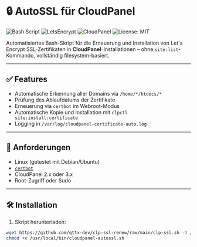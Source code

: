 # 🔒 AutoSSL für CloudPanel

![Bash Script](https://img.shields.io/badge/script-bash-green?logo=gnu-bash)
![LetsEncrypt](https://img.shields.io/badge/ssl-Let's%20Encrypt-blue?logo=letsencrypt)
![CloudPanel](https://img.shields.io/badge/CloudPanel-Compatible-yellow?logo=linux)
![License: MIT](https://img.shields.io/badge/license-MIT-blue.svg)

Automatisiertes Bash-Skript für die Erneuerung und Installation von Let's Encrypt SSL-Zertifikaten in **CloudPanel**-Installationen – ohne `site:list`-Kommando, vollständig filesystem-basiert.

---

## ✅ Features

- Automatische Erkennung aller Domains via `/home/*/htdocs/*`
- Prüfung des Ablaufdatums der Zertifikate
- Erneuerung via `certbot` im Webroot-Modus
- Automatische Kopie und Installation mit `clpctl site:install:certificate`
- Logging in `/var/log/cloudpanel-certificate-auto.log`

---

## 🔧 Anforderungen

- Linux (getestet mit Debian/Ubuntu)
- [`certbot`](https://certbot.eff.org/)
- CloudPanel 2.x oder 3.x
- Root-Zugriff oder Sudo

---

## 🛠️ Installation

1. Skript herunterladen:

```bash
wget https://github.com/qttx-dev/clp-ssl-renew/raw/main/clp-ssl.sh -O /usr/local/bin/clp-ssl-renew.sh
chmod +x /usr/local/bin/cloudpanel-autossl.sh
